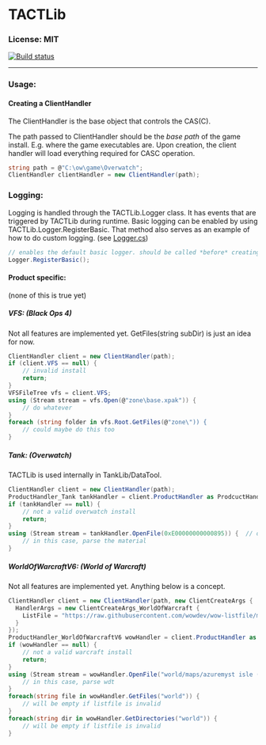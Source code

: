 # TACTLib 

### License: MIT
[![Build status](https://ci.appveyor.com/api/projects/status/7341i7g2qupdle6l?svg=true)](https://ci.appveyor.com/project/yukimono/tactlib)

----

### Usage:
#### Creating a ClientHandler
The ClientHandler is the base object that controls the CAS(C). 

The path passed to ClientHandler should be the *base path* of the game install. E.g. where the game executables are. Upon creation, the client handler will load everything required for CASC operation.
```cs
string path = @"C:\ow\game\Overwatch";
ClientHandler clientHandler = new ClientHandler(path);
```

### Logging:
Logging is handled through the TACTLib.Logger class. It has events that are triggered by TACTLib during runtime.
Basic logging can be enabled by using TACTLib.Logger.RegisterBasic. That method also serves as an example of how to do custom logging. (see [Logger.cs](https://github.com/overtools/TACTLib/blob/master/TACTLib/Logger.cs))

```cs
// enables the default basic logger. should be called *before* creating the client
Logger.RegisterBasic();
```

#### Product specific:
(none of this is true yet)
 
##### VFS: (Black Ops 4)
Not all features are implemented yet. GetFiles(string subDir) is just an idea for now.
```cs
ClientHandler client = new ClientHandler(path);
if (client.VFS == null) {
    // invalid install
    return;
}
VFSFileTree vfs = client.VFS;
using (Stream stream = vfs.Open(@"zone\base.xpak")) {
    // do whatever
}
foreach (string folder in vfs.Root.GetFiles(@"zone\")) {
    // could maybe do this too
}
```
##### Tank: (Overwatch)
TACTLib is used internally in TankLib/DataTool.
```cs
ClientHandler client = new ClientHandler(path);
ProductHandler_Tank tankHandler = client.ProductHandler as ProdcuctHandler_Tank;
if (tankHandler == null) {
    // not a valid overwatch install
    return;
}
using (Stream stream = tankHandler.OpenFile(0xE00000000000895)) {  // open any asset you want
    // in this case, parse the material
}
```
##### WorldOfWarcraftV6: (World of Warcraft)
Not all features are implemented yet. Anything below is a concept.
```cs
ClientHandler client = new ClientHandler(path, new ClientCreateArgs {
  HandlerArgs = new ClientCreateArgs_WorldOfWarcraft {
    ListFile = "https://raw.githubusercontent.com/wowdev/wow-listfile/master/listfile.txt"
  }
});
ProductHandler_WorldOfWarcraftV6 wowHandler = client.ProductHandler as ProductHandler_WorldOfWarcraftV6;
if (wowHandler == null) {
    // not a valid warcraft install
    return;
}
using (Stream stream = wowHandler.OpenFile("world/maps/azuremyst isle (7.3 intro)/azuremyst isle (7.3 intro).wdt")) {  // open any asset you want
    // in this case, parse wdt
}
foreach(string file in wowHandler.GetFiles("world")) {
    // will be empty if listfile is invalid
}
foreach(string dir in wowHandler.GetDirectories("world")) {
    // will be empty if listfile is invalid
}
```
